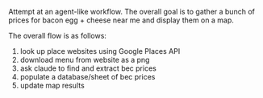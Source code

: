 Attempt at an agent-like workflow. The overall goal is to gather a bunch of
prices for bacon egg + cheese near me and display them on a map.

The overall flow is as follows:

1. look up place websites using Google Places API
2. download menu from website as a png
3. ask claude to find and extract bec prices
4. populate a database/sheet of bec prices
5. update map results
